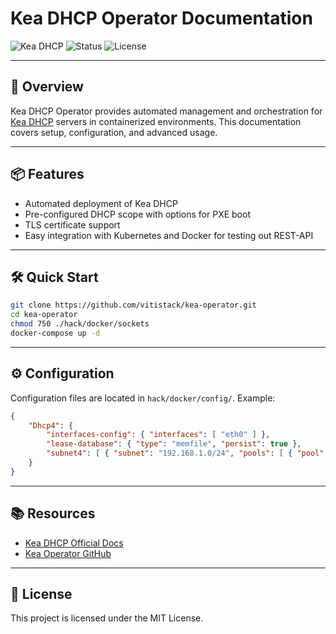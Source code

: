 # Kea DHCP Operator Documentation

![Kea DHCP](https://img.shields.io/badge/Kea-DHCP-blue?style=for-the-badge)
![Status](https://img.shields.io/badge/status-active-brightgreen?style=for-the-badge)
![License](https://img.shields.io/badge/license-MIT-blue?style=for-the-badge)

---

## 🚀 Overview

Kea DHCP Operator provides automated management and orchestration for [Kea DHCP](https://kea.isc.org/) servers in containerized environments. This documentation covers setup, configuration, and advanced usage.

---

## 📦 Features

- Automated deployment of Kea DHCP
- Pre-configured DHCP scope with options for PXE boot
- TLS certificate support
- Easy integration with Kubernetes and Docker for testing out REST-API

---

## 🛠️ Quick Start

```bash
git clone https://github.com/vitistack/kea-operator.git
cd kea-operator
chmod 750 ./hack/docker/sockets
docker-compose up -d
```

---

## ⚙️ Configuration

Configuration files are located in `hack/docker/config/`. Example:

```json
{
	"Dhcp4": {
		"interfaces-config": { "interfaces": [ "eth0" ] },
		"lease-database": { "type": "memfile", "persist": true },
		"subnet4": [ { "subnet": "192.168.1.0/24", "pools": [ { "pool": "192.168.1.10-192.168.1.100" } ] } ]
	}
}
```

---

## 📚 Resources

- [Kea DHCP Official Docs](https://kea.readthedocs.io/en/latest/)
- [Kea Operator GitHub](https://github.com/vitistack/kea-operator)

---

## 📝 License

This project is licensed under the MIT License.
